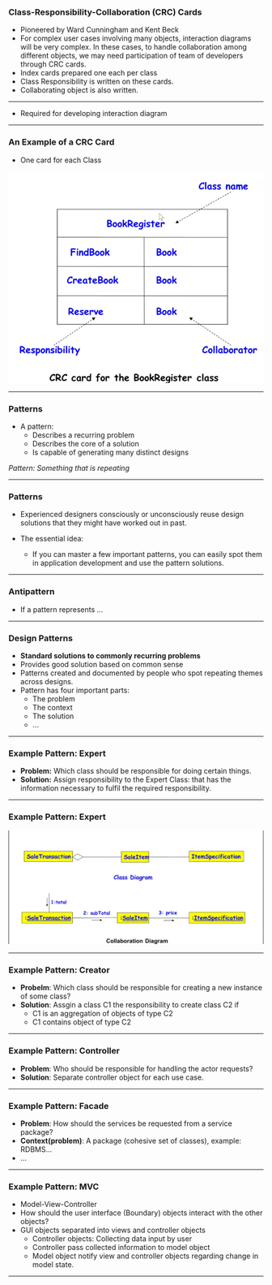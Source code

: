### Class-Responsibility-Collaboration (CRC) Cards

- Pioneered by Ward Cunningham and Kent Beck
- For complex user cases involving many objects, interaction diagrams will be very complex. In these cases, to handle collaboration among different objects, we may need participation of team of developers through CRC cards.
- Index cards prepared one each per class
- Class Responsibility is written on these cards.
- Collaborating object is also written.

---

- Required for developing interaction diagram 

---

### An Example of a CRC Card

- One card for each Class

![Example of CRC Card](static/5-11-2020/Example_of_CRC_Card.png)

---

### Patterns

- A pattern:
	- Describes a recurring problem
	- Describes the core of a solution
	- Is capable of generating many distinct designs

*Pattern: Something that is repeating*

---

### Patterns

- Experienced designers consciously or unconsciously reuse design solutions that they might have worked out in past.

- The essential idea:
	- If you can master a few important patterns, you can easily spot them in application development and use the pattern solutions.

---

### Antipattern

- If a pattern represents ...

---

### Design Patterns

- **Standard solutions to commonly recurring problems**
- Provides good solution based on common sense
- Patterns created and documented by people who spot repeating themes across designs.
- Pattern has four important parts:
	- The problem
	- The context
	- The solution 
	- ...

---

### Example Pattern: Expert

- **Problem:** Which class should be responsible for doing certain things.
- **Solution:** Assign responsibility to the Expert Class: that has the information necessary to fulfil the required responsibility.

---

### Example Pattern: Expert

![Example Pattern](static/5-11-2020/Example_Pattern.png)

---

### Example Pattern: Creator

- **Probelm**: Which class should be responsible for creating a new instance of some class?
- **Solution**: Assgin a class C1 the responsibility to create class C2 if
	- C1 is an aggregation of objects of type C2
	- C1 contains object of type C2

---

### Example Pattern: Controller

- **Problem**: Who should be responsible for handling the actor requests?
- **Solution**: Separate controller object for each use case.

---

### Example Pattern: Facade

- **Problem**: How should the services be requested from a service package?
- **Context(problem)**: A package (cohesive set of classes), example: RDBMS...
- ...

---

### Example Pattern: MVC

- Model-View-Controller
- How should the user interface (Boundary) objects interact with the other objects?
- GUI objects separated into views and controller objects
	- Controller objects: Collecting data input by user
	- Controller pass collected information to model object
	- Model object notify view and controller objects regarding change in model state.

---

